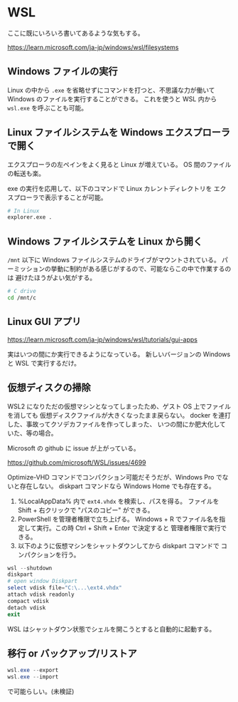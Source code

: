 # WSL

ここに既にいろいろ書いてあるような気もする。

<https://learn.microsoft.com/ja-jp/windows/wsl/filesystems>

## Windows ファイルの実行

Linux の中から `.exe` を省略せずにコマンドを打つと、不思議な力が働いて
Windows のファイルを実行することができる。
これを使うと WSL 内から `wsl.exe` を呼ぶことも可能。

## Linux ファイルシステムを Windows エクスプローラで開く

エクスプローラの左ペインをよく見ると Linux が増えている。
OS 間のファイルの転送も楽。

exe の実行を応用して、以下のコマンドで Linux カレントディレクトリを
エクスプローラで表示することが可能。

```sh
# In Linux
explorer.exe .
```

## Windows ファイルシステムを Linux から開く

`/mnt` 以下に Windows ファイルシステムのドライブがマウントされている。
パーミッションの挙動に制約がある感じがするので、可能ならこの中で作業するのは
避けたほうがよい気がする。

```sh
# C drive
cd /mnt/c
```

## Linux GUI アプリ

<https://learn.microsoft.com/ja-jp/windows/wsl/tutorials/gui-apps>

実はいつの間にか実行できるようになっている。
新しいバージョンの Windows と WSL で実行するだけ。

## 仮想ディスクの掃除

WSL2 になりただの仮想マシンとなってしまったため、ゲスト OS 上でファイルを消しても
仮想ディスクファイルが大きくなったまま戻らない。
docker を連打した、事故ってクソデカファイルを作ってしまった、
いつの間にか肥大化していた、等の場合。

Microsoft の github に issue が上がっている。

<https://github.com/microsoft/WSL/issues/4699>

Optimize-VHD コマンドでコンパクション可能だそうだが、Windows Pro でないと存在しない。
diskpart コマンドなら Windows Home でも存在する。

1. %LocalAppData% 内で `ext4.vhdx` を検索し、パスを得る。
ファイルを Shift + 右クリックで "パスのコピー" ができる。
1. PowerShell を管理者権限で立ち上げる。
Windows + R でファイル名を指定して実行。この時 Ctrl + Shift + Enter で決定すると
管理者権限で実行できる。
1. 以下のように仮想マシンをシャットダウンしてから diskpart コマンドで
コンパクションを行う。

```powershell
wsl --shutdown
diskpart
# open window Diskpart
select vdisk file="C:\...\ext4.vhdx"
attach vdisk readonly
compact vdisk
detach vdisk
exit
```

WSL はシャットダウン状態でシェルを開こうとすると自動的に起動する。

## 移行 or バックアップ/リストア

```powershell
wsl.exe --export
wsl.exe --import
```

で可能らしい。(未検証)
